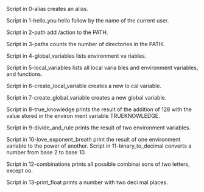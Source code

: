 Script in 0-alias creates an alias.

Script in 1-hello_you hello follow by the name of
the current user.

Script in 2-path add /action to the PATH.

Script in 3-paths counts the number of directories 
in the PATH.

Script in 4-global_variables lists environment va
riables.

Script in 5-local_variables lists all local varia
bles and environment variables, and functions.

Script in 6-create_local_variable creates a new lo
cal variable.

Script in 7-create_global_variable creates a new 
global variable.

Script in 8-true_knowledge prints the result of the
addition of 128 with the value stored in the environ
ment variable TRUEKNOWLEDGE.

Script in 9-divide_and_rule prints the result of two
environment variables.

Script in 10-love_exponent_breath print the result of
one environment variable to the power of another.
Script in 11-binary_to_decimal converts a number from
base 2 to base 10.

Script in 12-combinations prints all possible combinai
sons of two letters, except oo.

Script in 13-print_float prints a number with two deci
mal places.

